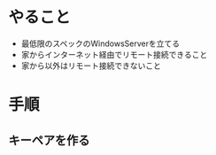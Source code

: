 # やること
- 最低限のスペックのWindowsServerを立てる
- 家からインターネット経由でリモート接続できること
- 家から以外はリモート接続できないこと

# 手順
## キーペアを作る
